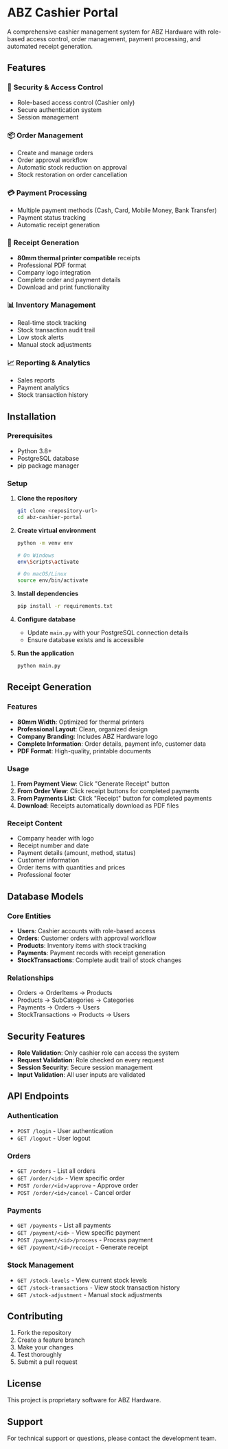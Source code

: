 # ABZ Cashier Portal

A comprehensive cashier management system for ABZ Hardware with role-based access control, order management, payment processing, and automated receipt generation.

## Features

### 🔐 **Security & Access Control**
- Role-based access control (Cashier only)
- Secure authentication system
- Session management

### 📦 **Order Management**
- Create and manage orders
- Order approval workflow
- Automatic stock reduction on approval
- Stock restoration on order cancellation

### 💳 **Payment Processing**
- Multiple payment methods (Cash, Card, Mobile Money, Bank Transfer)
- Payment status tracking
- Automatic receipt generation

### 🧾 **Receipt Generation**
- **80mm thermal printer compatible** receipts
- Professional PDF format
- Company logo integration
- Complete order and payment details
- Download and print functionality

### 📊 **Inventory Management**
- Real-time stock tracking
- Stock transaction audit trail
- Low stock alerts
- Manual stock adjustments

### 📈 **Reporting & Analytics**
- Sales reports
- Payment analytics
- Stock transaction history

## Installation

### Prerequisites
- Python 3.8+
- PostgreSQL database
- pip package manager

### Setup

1. **Clone the repository**
   ```bash
   git clone <repository-url>
   cd abz-cashier-portal
   ```

2. **Create virtual environment**
   ```bash
   python -m venv env
   
   # On Windows
   env\Scripts\activate
   
   # On macOS/Linux
   source env/bin/activate
   ```

3. **Install dependencies**
   ```bash
   pip install -r requirements.txt
   ```

4. **Configure database**
   - Update `main.py` with your PostgreSQL connection details
   - Ensure database exists and is accessible

5. **Run the application**
   ```bash
   python main.py
   ```

## Receipt Generation

### Features
- **80mm Width**: Optimized for thermal printers
- **Professional Layout**: Clean, organized design
- **Company Branding**: Includes ABZ Hardware logo
- **Complete Information**: Order details, payment info, customer data
- **PDF Format**: High-quality, printable documents

### Usage
1. **From Payment View**: Click "Generate Receipt" button
2. **From Order View**: Click receipt buttons for completed payments
3. **From Payments List**: Click "Receipt" button for completed payments
4. **Download**: Receipts automatically download as PDF files

### Receipt Content
- Company header with logo
- Receipt number and date
- Payment details (amount, method, status)
- Customer information
- Order items with quantities and prices
- Professional footer

## Database Models

### Core Entities
- **Users**: Cashier accounts with role-based access
- **Orders**: Customer orders with approval workflow
- **Products**: Inventory items with stock tracking
- **Payments**: Payment records with receipt generation
- **StockTransactions**: Complete audit trail of stock changes

### Relationships
- Orders → OrderItems → Products
- Products → SubCategories → Categories
- Payments → Orders → Users
- StockTransactions → Products → Users

## Security Features

- **Role Validation**: Only cashier role can access the system
- **Request Validation**: Role checked on every request
- **Session Security**: Secure session management
- **Input Validation**: All user inputs are validated

## API Endpoints

### Authentication
- `POST /login` - User authentication
- `GET /logout` - User logout

### Orders
- `GET /orders` - List all orders
- `GET /order/<id>` - View specific order
- `POST /order/<id>/approve` - Approve order
- `POST /order/<id>/cancel` - Cancel order

### Payments
- `GET /payments` - List all payments
- `GET /payment/<id>` - View specific payment
- `POST /payment/<id>/process` - Process payment
- `GET /payment/<id>/receipt` - Generate receipt

### Stock Management
- `GET /stock-levels` - View current stock levels
- `GET /stock-transactions` - View stock transaction history
- `GET /stock-adjustment` - Manual stock adjustments

## Contributing

1. Fork the repository
2. Create a feature branch
3. Make your changes
4. Test thoroughly
5. Submit a pull request

## License

This project is proprietary software for ABZ Hardware.

## Support

For technical support or questions, please contact the development team.
